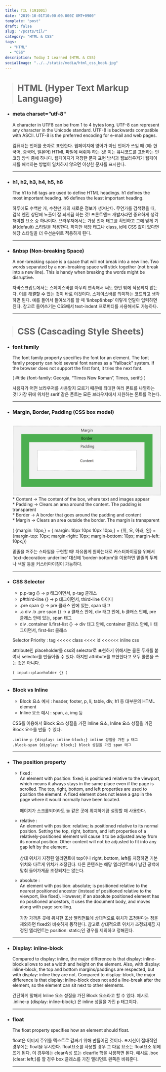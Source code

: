 ```yaml
---
title: TIL (191001)
date: "2019-10-01T10:00:00.000Z GMT+0900"
template: "post"
draft: false
slug: "/posts/til/"
category: "HTML & CSS"
tags:
  - "HTML"
  - "CSS"
description: Today I Learned (HTML & CSS)
socialImage: "../../static/media/html_css_book.jpg"
---
```


> # HTML (Hyper Text Markup Language)

- ### meta charset=”utf-8"

  A character in UTF8 can be from 1 to 4 bytes long. UTF-8 can represent any character in the Unicode standard. UTF-8 is backwards compatible with ASCII. UTF-8 is the preferred encoding for e-mail and web pages.

  컴퓨터는 언어를 숫자로 표현한다. 웹페이지에 영어가 아닌 언어가 쓰일 때 (예: 한국어, 중국어, 일본어) HTML 파일에 써줘야 하는 것! 이는 유니코드를 표현하는 인코딩 방식 중에 하나다. 웹페이지가 저장한 문자 표현 방식과 웹브라우저가 웹페이지를 해석하는 방법이 일치하지 않으면 이상한 문자를 표시한다.

  ***

- ### h1, h2, h3, h4, h5, h6

  The h1 to h6 tags are used to define HTML headings. h1 defines the most important heading. h6 defines the least important heading.

  하루에도 수백만 개, 수천만 개의 새로운 정보가 생겨난다. 무언가를 검색했을 때, 검색 엔진 상단에 노출이 잘 되게끔 하는 것! 프론트엔드 개발자라면 중요하게 생각해야할 요소 중 하나이다. 브라우저에서는 가장 먼저 태그를 확인하고 그에 맞게 기본(default) 스타일을 적용한다. 하지만 해당 태그나 class, id에 CSS 값이 있다면 해당 스타일을 더 우선순위로 적용하게 된다.

  ***

- ### &nbsp (Non-breaking Space)

  A non-breaking space is a space that will not break into a new line. Two words separated by a non-breaking space will stick together (not break into a new line). This is handy when breaking the words might be disruptive.

  자바스크립트에서는 스페이스바를 아무리 연속해서 써도 한번 밖에 적용되지 않는다. 이를 해결할 수 있는 것이 바로 이것이다. 스페이스바를 의미하는 코드라고 생각하면 된다. 예를 들어서 들여쓰기를 할 때 ‘&nbsp&nbsp’ 이렇게 연달아 입력하면 된다. 참고로 들여쓰기는 CSS에서 text-indent 프로퍼티를 사용해서도 가능하다.

  ***

> # CSS (Cascading Style Sheets)

- ### font family

  The font family property specifies the font for an element. The font family property can hold several font names as a "fallback" system. If the browser does not support the first font, it tries the next font.

  ( #title {font-family: Georgia, “Times New Roman”, Times, serif;} )

  사용자가 어떤 브라우저를 사용할지 모르기 때문에 최대한 여러 폰트를 나열하는 것! 가장 뒤에 위치한 serif 같은 폰트는 모든 브라우저에서 지원하는 폰트를 적는다.

  ***

- ### Margin, Border, Padding (CSS box model)

    </br>
    <img src="../../static/media/css_box_model.png" alt="css_box_model">
    </br>
    * Content -> The content of the box, where text and images appear</br>
    * Padding -> Clears an area around the content. The padding is transparent</br>
    * Border -> A border that goes around the padding and content</br>
    * Margin -> Clears an area outside the border. The margin is transparent</br>
   
    ( {margin: 10px;} = { margin: 10px 10px 10px 10px;} = {위, 오, 아래, 왼} =
    {margin-top: 10px; margin-right: 10px; margin-bottom: 10px; margin-left: 10px;})
   
    밑줄을 쳐주는 스타일을 구현할 때! 자유롭게 원하는대로 커스터마이징을 위해서 ‘text-decoration: underline’ 대신에 ‘border-bottom’을 이용하면 밑줄의 두께나 색깔 등을 커스터마이징이 가능하다.
  ***

- ### CSS Selector

  - p.p-tag {} -> p 태그이면서, p-tag 클래스
  - p#third-line {} -> p 태그이면서, third-line 아이디
  - .pre span {} -> pre 클래스 안에 있는, span 태그
  - .a div .b .pre span {} -> a 클래스 안에, div 태그 안에, b 클래스 안에, pre 클래스 안에 있는, span 태그
  - div .container li.first-list {} -> div 태그 안에, container 클래스 안에, li 태그이면서, first-list 클래스

  Selector Priority : tag <<<<< class <<<< id <<<<<< inline css

  attribute인 placeholder를 css의 selector로 표현하기 위해서는 콜론 두개를 붙여서 selector를 만들어줄 수 있다. 하지만 attribute를 표현한다고 모두 콜론을 쓰는 것은 아니다.

  ```
  ( input::placeholder {} )
  ```

  ***

- ### Block vs Inline

  - Block 요소 예시 : header, footer, p, li, table, div, h1 등 대부분의 HTML element
  - Inline 요소 예시 : span, a, img 등

  CSS를 이용해서 Block 요소 성질을 가진 Inline 요소, Inline 요소 성질을 가진 Block 요소를 만들 수 있다.

  ```
  .inline-p {display: inline-block;} inline 성질을 가진 p 태그
  .block-span {display: block;} block 성질을 가진 span 태그
  ```

  ***

- ### The position property

  - fixed :</br>
    An element with position: fixed; is positioned relative to the viewport, which means it always stays in the same place even if the page is scrolled. The top, right, bottom, and left properties are used to position the element. A fixed element does not leave a gap in the page where it would normally have been located.</br>
    </br>
    페이지가 스크롤되더라도 늘 같은 곳에 위치하게끔 설정할 때 사용한다.

  - relative :</br>
    An element with position: relative; is positioned relative to its normal position. Setting the top, right, bottom, and left properties of a relatively-positioned element will cause it to be adjusted away from its normal position. Other content will not be adjusted to fit into any gap left by the element.</br>
    </br>
    상대 위치가 지정된 엘리먼트에 top이나 right, bottom, left를 지정하면 기본 위치와 다르게 위치가 조정된다. 다른 콘텐츠는 해당 엘리먼트에서 남긴 공백에 맞춰 들어가게끔 조정되지는 않는다.

  - absolute :</br>
    An element with position: absolute; is positioned relative to the nearest positioned ancestor (instead of positioned relative to the viewport, like fixed). However; if an absolute positioned element has no positioned ancestors, it uses the document body, and moves along with page scrolling.</br>
    </br>
    가장 가까운 곳에 위치한 조상 엘리먼트에 상대적으로 위치가 조정된다는 점을 제외하면 fixed와 비슷하게 동작한다. 참고로 상대적으로 위치가 조정되게끔 지정된 엘리먼트는 position: static;인 경우를 제외하고 정해진다.

  ***

- ### Display: inline-block

  Compared to display: inline, the major difference is that display: inline-block allows to set a width and height on the element. Also, with display: inline-block, the top and bottom margins/paddings are respected, but with display: inline they are not. Compared to display: block, the major difference is that display: inline-block does not add a line-break after the element, so the element can sit next to other elements.

  간단하게 말해서 Inline 요소 성질을 가진 Block 요소라고 할 수 있다. 예시로 .inline-p {display: inline-block;} 은 inline 성질을 가진 p 태그이다.

  ***

- ### float

  The float property specifies how an element should float.

  float은 이미지 주위를 텍스트로 감싸기 위해 만들어진 것이다. 포지션이 절대적인 경우에는 float을 무시한다. float요소를 사용할 경우 그 다음 요소는 float요소 위에 뜨게 된다. 이 경우에는 clear속성 또는 clearfix 핵을 사용하면 된다. 예시로 .box {clear: left;}를 할 경우 box 클래스를 가진 엘리먼트 왼쪽은 비워준다.

  ***
